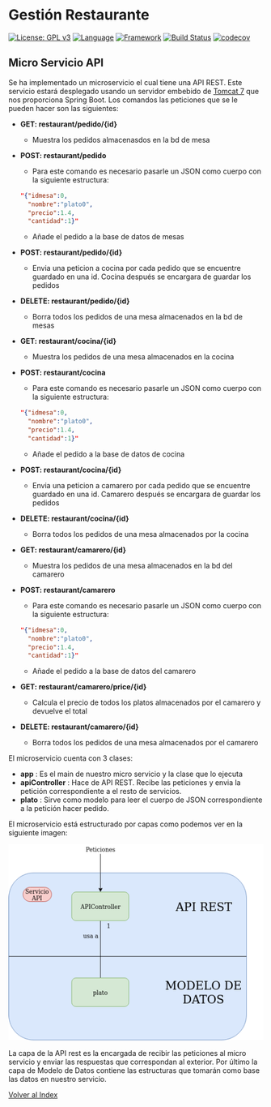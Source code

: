 # Gestión Restaurante 
[![License: GPL v3](https://img.shields.io/badge/License-GPLv3-blue.svg)](https://www.gnu.org/licenses/gpl-3.0)
[![Language](https://img.shields.io/badge/Language-java-red.svg)](https://www.java.com/)
[![Framework](https://img.shields.io/badge/Framework-spring-green.svg)](https://spring.io/)
[![Build Status](https://travis-ci.org/antmordhar/ProyectoCC.svg?branch=master)](https://travis-ci.org/antmordhar/ProyectoCC)
[![codecov](https://codecov.io/gh/antmordhar/ProyectoCC/branch/master/graph/badge.svg)](https://codecov.io/gh/antmordhar/ProyectoCC)

## Micro Servicio API

Se ha implementado un microservicio el cual tiene una API REST. Este servicio estará desplegado usando un servidor embebido de [Tomcat 7](https://spring.io/blog/2014/03/07/deploying-spring-boot-applications#embedded-web-server-deployment) que nos proporciona Spring Boot. Los comandos las peticiones que se le pueden hacer son las siguientes:

* **GET: restaurant/pedido/{id}**
  * Muestra los pedidos almacenasdos en la bd de mesa
* **POST: restaurant/pedido**
  * Para este comando es necesario pasarle un JSON como cuerpo con la siguiente estructura:

  ~~~ JSON
  "{"idmesa":0,
    "nombre":"plato0",
    "precio":1.4,
    "cantidad":1}"
  ~~~

  * Añade el pedido a la base de datos de mesas
* **POST: restaurant/pedido/{id}**
  * Envia una peticion a cocina por cada pedido que se encuentre guardado en una id. Cocina después se encargara de guardar los pedidos
  
* **DELETE: restaurant/pedido/{id}**
  * Borra todos los pedidos de una mesa almacenados en la bd de mesas
* **GET: restaurant/cocina/{id}**
  * Muestra los pedidos de una mesa almacenados en la cocina
* **POST: restaurant/cocina**
  * Para este comando es necesario pasarle un JSON como cuerpo con la siguiente estructura:

  ~~~ JSON
  "{"idmesa":0,
    "nombre":"plato0",
    "precio":1.4,
    "cantidad":1}"
  ~~~

  * Añade el pedido a la base de datos de cocina
* **POST: restaurant/cocina/{id}**
  * Envia una peticion a camarero por cada pedido que se encuentre guardado en una id. Camarero después se encargara de guardar los pedidos
  
* **DELETE: restaurant/cocina/{id}**
  * Borra todos los pedidos de una mesa almacenados por la cocina
* **GET: restaurant/camarero/{id}**
  * Muestra los pedidos de una mesa almacenados en la bd del camarero
* **POST: restaurant/camarero**
  * Para este comando es necesario pasarle un JSON como cuerpo con la siguiente estructura:

  ~~~ JSON
  "{"idmesa":0,
    "nombre":"plato0",
    "precio":1.4,
    "cantidad":1}"
  ~~~

  * Añade el pedido a la base de datos del camarero
* **GET: restaurant/camarero/price/{id}**
  * Calcula el precio de todos los platos almacenados por el camarero y devuelve el total
  
* **DELETE: restaurant/camarero/{id}**
  * Borra todos los pedidos de una mesa almacenados por el camarero

El microservicio cuenta con 3 clases:
  
* **app** : Es el main de nuestro micro servicio y la clase que lo ejecuta
* **apiController** : Hace de API REST. Recibe las peticiones y envia la petición correspondiente a el resto de servicios.
* **plato** : Sirve como modelo para leer el cuerpo de JSON correspondiente a la petición hacer pedido.

El microservicio está estructurado por capas como podemos ver en la siguiente imagen:

![Arquitectura](./pic/APIservice.png)

La capa de la API rest es la encargada de recibir las peticiones al micro servicio y enviar las respuestas que correspondan al exterior.
Por último la capa de Modelo de Datos contiene las estructuras que tomarán como base las datos en nuestro servicio.

[Volver al Index](https://antmordhar.github.io/ProyectoCC/)